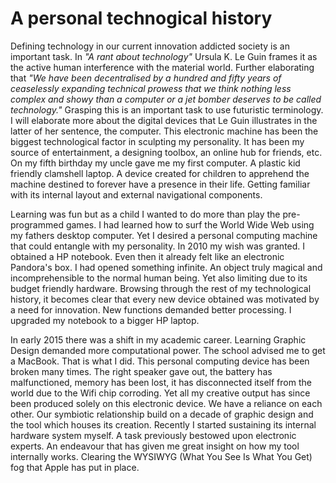 # A personal technogical history



Defining technology in our current innovation addicted society is an important task. In *"A rant about technology"* Ursula K. Le Guin frames it as the active human interference with the material world. Further elaborating that *"We have been decentralised by a hundred and fifty years of ceaselessly expanding technical prowess that we think nothing less complex and showy than a computer or a jet bomber deserves to be called technology."* Grasping this is an important task to use futuristic terminology. I will elaborate more about the digital devices that Le Guin illustrates in the latter of her sentence, the computer. This electronic machine has been the biggest technological factor in sculpting my personality. It has been my source of entertainment, a designing toolbox, an online hub for friends, etc. On my fifth birthday my uncle gave me my first computer. A plastic kid friendly clamshell laptop. A device created for children to apprehend the machine destined to forever have a presence in their life. Getting familiar with its internal layout and external navigational components. 



Learning was fun but as a child I wanted to do more than play the pre-programmed games. I had learned how to surf the World Wide Web using my fathers desktop computer. Yet I desired a personal computing machine that could entangle with my personality. In 2010 my wish was granted. I obtained a HP notebook. Even then it already felt like an electronic Pandora's box. I had opened something infinite. An object truly magical and incomprehensible to the normal human being. Yet also limiting due to its budget friendly hardware. Browsing through the rest of my technological history, it becomes clear that every new device obtained was motivated by a need for innovation. New functions demanded better processing. I upgraded my notebook to a bigger HP laptop. 



In early 2015 there was a shift in my academic career. Learning Graphic Design demanded more computational power. The school advised me to get a MacBook. That is what I did. This personal computing device has been broken many times. The right speaker gave out, the battery has malfunctioned, memory has been lost, it has disconnected itself from the world due to the Wifi chip corroding. Yet all my creative output has since been produced solely on this electronic device. We have a reliance on each other. Our symbiotic relationship build on a decade of graphic design and the tool which houses its creation. Recently I started sustaining its internal hardware system myself. A task previously bestowed upon electronic experts. An endeavour that has given me great insight on how my tool internally works. Clearing the WYSIWYG (What You See Is What You Get) fog that Apple has put in place.  
